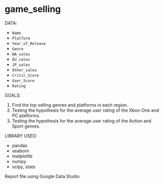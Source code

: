 # game_selling

DATA:
- `Name`
- `Platform`
- `Year_of_Release`
- `Genre`
- `NA_sales`
- `EU_sales`
- `JP_sales`
- `Other_sales`
- `Critic_Score`
- `User_Score`
- `Rating`

GOALS:
  1. Find the top selling genres and platforms in each region.
  2. Testing the hypothesis for the average user rating of the Xbox-One and PC platforms.
  3. Testing the hypothesis for the average user rating of the Action and Sport genres.

LIBRARY USED:
  - pandas
  - seaborn
  - matplotlib
  - numpy
  - scipy, stats

Report file using Google Data Studio
